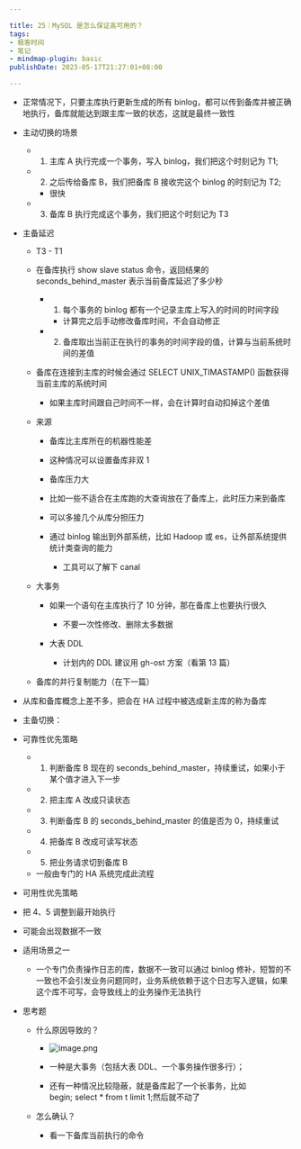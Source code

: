 ```yaml
---

title: 25｜MySQL 是怎么保证高可用的？
tags:
- 极客时间
- 笔记
- mindmap-plugin: basic
publishDate: 2023-05-17T21:27:01+08:00

---
```


- 正常情况下，只要主库执行更新生成的所有 binlog，都可以传到备库并被正确地执行，备库就能达到跟主库一致的状态，这就是最终一致性
- 主动切换的场景

  - 1. 主库 A 执行完成一个事务，写入 binlog，我们把这个时刻记为 T1;
  - 2. 之后传给备库 B，我们把备库 B 接收完这个 binlog 的时刻记为 T2;

    - 很快

  - 3. 备库 B 执行完成这个事务，我们把这个时刻记为 T3

- 主备延迟

  - T3 - T1
  - 在备库执行 show slave status 命令，返回结果的 seconds_behind_master 表示当前备库延迟了多少秒

    - 1. 每个事务的 binlog 都有一个记录主库上写入的时间的时间字段

      - 计算完之后手动修改备库时间，不会自动修正

    - 2. 备库取出当前正在执行的事务的时间字段的值，计算与当前系统时间的差值

  - 备库在连接到主库的时候会通过 SELECT UNIX_TIMASTAMP() 函数获得当前主库的系统时间

    - 如果主库时间跟自己时间不一样，会在计算时自动扣掉这个差值

  - 来源

    - 备库比主库所在的机器性能差

    - 这种情况可以设置备库非双 1

    - 备库压力大

    - 比如一些不适合在主库跑的大查询放在了备库上，此时压力来到备库
    - 可以多接几个从库分担压力
    - 通过 binlog 输出到外部系统，比如 Hadoop 或 es，让外部系统提供统计类查询的能力

      - 工具可以了解下 canal

  - 大事务

    - 如果一个语句在主库执行了 10 分钟，那在备库上也要执行很久

      - 不要一次性修改、删除太多数据

    - 大表 DDL

      - 计划内的 DDL 建议用 gh-ost 方案（看第 13 篇）

  - 备库的并行复制能力（在下一篇）

- 从库和备库概念上差不多，把会在 HA 过程中被选成新主库的称为备库
- 主备切换：
- 可靠性优先策略

  - 1. 判断备库 B 现在的 seconds_behind_master，持续重试，如果小于某个值才进入下一步
  - 2. 把主库 A 改成只读状态
  - 3. 判断备库 B 的 seconds_behind_master 的值是否为 0，持续重试
  - 4. 把备库 B 改成可读写状态
  - 5. 把业务请求切到备库 B
  - 一般由专门的 HA 系统完成此流程

- 可用性优先策略

- 把 4、5 调整到最开始执行
- 可能会出现数据不一致
- 适用场景之一

  - 一个专门负责操作日志的库，数据不一致可以通过 binlog 修补，短暂的不一致也不会引发业务问题同时，业务系统依赖于这个日志写入逻辑，如果这个库不可写，会导致线上的业务操作无法执行

- 思考题

  - 什么原因导致的？
    - ![image.png](https://cdn.jsdelivr.net/gh/11ze/static/images/mysql45-25-1.png)


    - 一种是大事务（包括大表 DDL、一个事务操作很多行）；
    - 还有一种情况比较隐蔽，就是备库起了一个长事务，比如begin; select * from t limit 1;然后就不动了

  - 怎么确认？

    - 看一下备库当前执行的命令
